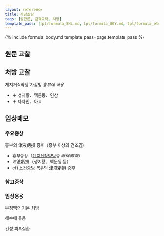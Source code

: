 ```yaml
---
layout: reference
title: 자감초탕
tags: [상한론, 금궤요략, 처방]
template_pass: [tpl/formula_SHL.md, tpl/formula_GGY.md, tpl/formula_etc.md]
---
```



{% include formula_body.md template_pass=page.template_pass %}

## 원문 고찰


## 처방 고찰

계지거작약탕 가감방 _흉부에 작용_
* ＋ 생지황、맥문동、인삼
* ＋ 마자인、아교

## 임상메모


### 주요증상

흉부의 津液虧損 증후（흉부 이상의 건조감）
* 흉부증상（[계지거작약탕]({{site.formulaurl}}/계지거작약탕)증 _脈促胸滿_）
* 津液虧損（생지황、맥문동 등）
* cf) [소건중탕]({{site.formulaurl}}/소건중탕) 복부의 津液虧損 증후


### 참고증상


### 임상응용

부정맥의 기본 처방

해수에 응용

건성 피부질환
